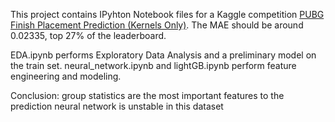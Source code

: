 This project contains IPyhton Notebook files for a Kaggle competition <a href='https://www.kaggle.com/c/pubg-finish-placement-prediction#description'>PUBG Finish Placement Prediction (Kernels Only)</a>. The MAE should be around 0.02335, top 27% of the leaderboard.

EDA.ipynb performs Exploratory Data Analysis and a preliminary model on the train set. neural_network.ipynb and lightGB.ipynb perform feature engineering and modeling.

Conclusion:
group statistics are the most important features to the prediction
neural network is unstable in this dataset

